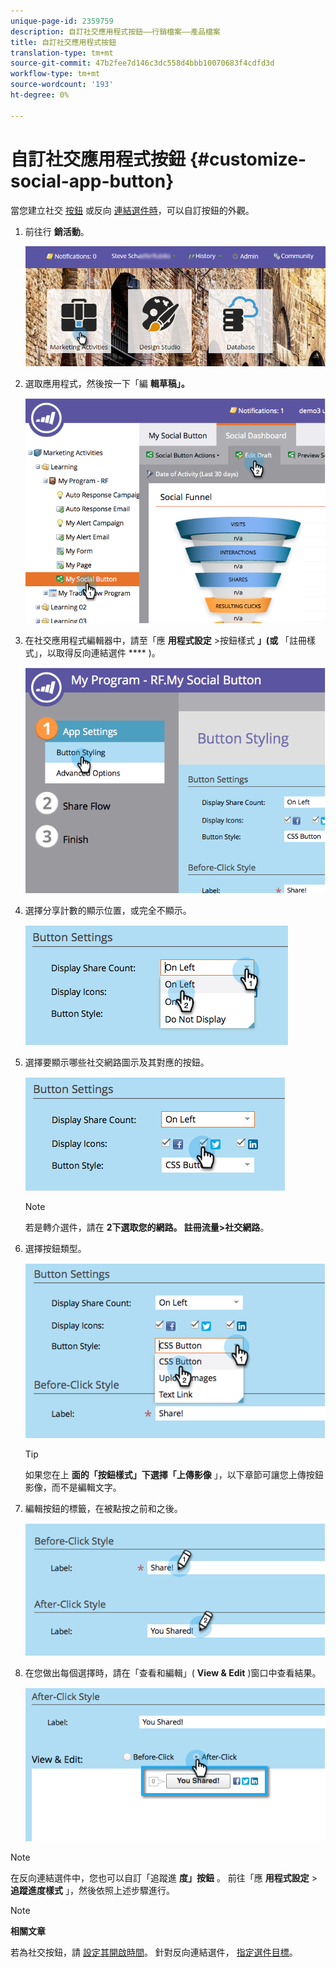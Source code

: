 ```yaml
---
unique-page-id: 2359759
description: 自訂社交應用程式按鈕——行銷檔案——產品檔案
title: 自訂社交應用程式按鈕
translation-type: tm+mt
source-git-commit: 47b2fee7d146c3dc558d4bbb10070683f4cdfd3d
workflow-type: tm+mt
source-wordcount: '193'
ht-degree: 0%

---
```



# 自訂社交應用程式按鈕 {#customize-social-app-button}

當您建立社交 [按鈕](../../../../product-docs/demand-generation/landing-pages/free-form-landing-pages/add-a-social-button-to-a-free-form-landing-page.md) 或反向 [連結選件時](../../../../product-docs/demand-generation/social/referral-offers/create-a-referral-offer.md)，可以自訂按鈕的外觀。

1. 前往行 **銷活動**。

   ![](assets/login-marketing-activities.png)

1. 選取應用程式，然後按一下「編 **輯草稿」。**

   ![](assets/image2014-9-23-17-3a3-3a34.png)

1. 在社交應用程式編輯器中，請至「應 **用程式設定** >按鈕樣式 **」(或** 「註冊樣式」，以取得反向連結選件 **** )。

   ![](assets/image2014-9-23-17-3a3-3a57.png)

1. 選擇分享計數的顯示位置，或完全不顯示。

   ![](assets/image2014-9-23-17-3a4-3a10.png)

1. 選擇要顯示哪些社交網路圖示及其對應的按鈕。

   ![](assets/image2014-9-23-17-3a4-3a22.png)

   >[!NOTE]
   >
   >若是轉介選件，請在 **2下選取您的網路。 註冊流量>社交網路**。

1. 選擇按鈕類型。

   ![](assets/image2014-9-23-17-3a4-3a50.png)

   >[!TIP]
   >
   >如果您在上 **面的「按鈕樣式」下選擇「上傳影像** 」，以下章節可讓您上傳按鈕影像，而不是編輯文字。

1. 編輯按鈕的標籤，在被點按之前和之後。

   ![](assets/image2014-9-23-17-3a5-3a30.png)

1. 在您做出每個選擇時，請在「查看和編輯」( **View &amp; Edit** )窗口中查看結果。

   ![](assets/image2014-9-23-17-3a5-3a42.png)

>[!NOTE]
>
>在反向連結選件中，您也可以自訂「追蹤進 **度」按鈕** 。 前往「應 **用程式設定** > **追蹤進度樣式** 」，然後依照上述步驟進行。

>[!NOTE]
>
>**相關文章**
>
>若為社交按鈕，請 [設定其開啟時間](configure-when-social-button-opens.md)。 針對反向連結選件， [指定選件目標](../../../../product-docs/demand-generation/social/referral-offers/specify-goal-for-referral-offer.md)。

